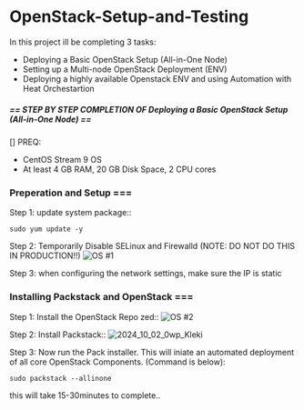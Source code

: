 # OpenStack-Setup-and-Testing
In this project ill be completing 3 tasks:

- Deploying a Basic OpenStack Setup (All-in-One Node)
- Setting up a Multi-node OpenStack Deployment (ENV)
- Deploying a highly available Openstack ENV and using Automation with Heat Orchestartion

##### == STEP BY STEP COMPLETION OF Deploying a Basic OpenStack Setup (All-in-One Node) == ########
[] PREQ:
+ CentOS Stream 9 OS
+ At least 4 GB RAM, 20 GB Disk Space, 2 CPU cores

### Preperation and Setup ===

Step 1: 
update system package::
```
sudo yum update -y
```
Step 2: 
Temporarily Disable SELinux and Firewalld (NOTE: DO NOT DO THIS IN PRODUCTION!!)
![OS #1](https://github.com/user-attachments/assets/12aad4d5-11eb-47eb-a10a-06f5f955c69a)

Step 3:
when configuring the network settings, make sure the IP is static

### Installing Packstack and OpenStack ===

Step 1:
Install the OpenStack Repo zed::
![OS #2](https://github.com/user-attachments/assets/65f312b5-bec2-4b2e-8e59-ca353de21b1b)

Step 2:
Install Packstack::
![2024_10_02_0wp_Kleki](https://github.com/user-attachments/assets/34cd10d6-a95c-4918-afe7-7b973ed99495)

Step 3:
Now run the Pack installer. This will iniate an automated deployment of all core OpenStack Components. (Command is below):

```
sudo packstack --allinone
```
this will take 15-30minutes to complete..
